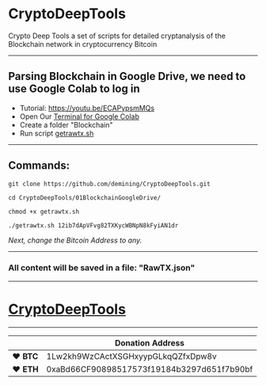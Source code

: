 # CryptoDeepTools
Crypto Deep Tools a set of scripts for detailed cryptanalysis of the Blockchain network in cryptocurrency Bitcoin 

---

## Parsing Blockchain in Google Drive, we need to use Google Colab to log in

* Tutorial: https://youtu.be/ECAPypsmMQs
* Open Our [Terminal for Google Colab](https://github.com/demining/TerminalGoogleColab)
* Create a folder "Blockchain" 
* Run script [getrawtx.sh](https://github.com/demining/CryptoDeepTools/blob/main/01BlockchainGoogleDrive/getrawtx.sh)

---

## Commands:

    git clone https://github.com/demining/CryptoDeepTools.git
    
    cd CryptoDeepTools/01BlockchainGoogleDrive/

    chmod +x getrawtx.sh
    
    ./getrawtx.sh 12ib7dApVFvg82TXKycWBNpN8kFyiAN1dr

*Next, change the Bitcoin Address to any.*


---
### All content will be saved in a file: "RawTX.json"

---


# [CryptoDeepTools](https://github.com/demining/CryptoDeepTools/)


---



|  | Donation Address |
| --- | --- |
| ♥ __BTC__ | 1Lw2kh9WzCActXSGHxyypGLkqQZfxDpw8v |
| ♥ __ETH__ | 0xaBd66CF90898517573f19184b3297d651f7b90bf |
